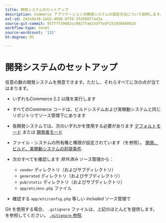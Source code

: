 ```yaml
---
title: 開発システムのセットアップ
description: Commerce アプリケーションの開発システムの設定方法について説明します。
exl-id: 242e9a38-2eb2-4090-8f59-3fd588f7ad3a
source-git-commit: 95ffff39d82cc9027fa633dffedf15193040802d
workflow-type: tm+mt
source-wordcount: '131'
ht-degree: 0%

---
```


# 開発システムのセットアップ

任意の数の開発システムを用意できます。ただし、それらすべてに次の点が当てはまります。

- いずれもCommerce 2.2 以降を実行します
- すべてのCommerce コードは、ビルドシステムおよび実稼動システムと同じリポジトリでソース管理下にあります
- 各開発システムでは、次のいずれかを使用する必要があります [デフォルトモード](../bootstrap/application-modes.md#default-mode) または [開発者モード](../bootstrap/application-modes.md#developer-mode)
- ファイル・システムの所有権と権限が設定されています（を参照）。 [開発、ビルド、実稼動システムの前提条件](../deployment/technical-details.md).
- 次のすべてを確認します _除外済み_ ソース管理から：

   - `vendor` ディレクトリ（およびサブディレクトリ）
   - `generated` ディレクトリ（およびサブディレクトリ）
   - `pub/static` ディレクトリ（およびサブディレクトリ）
   - `app/etc/env.php` ファイル

- 確認する `app/etc/config.php` 等しい _included_ ソース管理で

Git を使用する場合、 `.gitignore` ファイルは、上記のほとんどを提供します。 を参照してください。 [`.gitignore` 参照](../reference/config-reference-gitignore.md).
